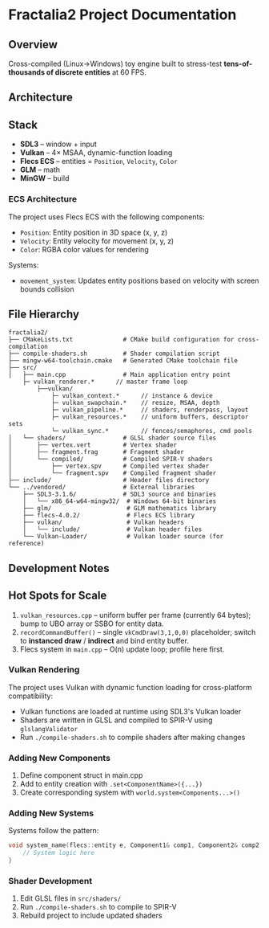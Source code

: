 # Fractalia2 Project Documentation

## Overview
Cross-compiled (Linux→Windows) toy engine built to stress-test **tens-of-thousands of discrete entities** at 60 FPS.

## Architecture

## Stack  
- **SDL3** – window + input  
- **Vulkan** – 4× MSAA, dynamic-function loading  
- **Flecs ECS** – entities = `Position`, `Velocity`, `Color`  
- **GLM** – math  
- **MinGW** – build

### ECS Architecture
The project uses Flecs ECS with the following components:
- `Position`: Entity position in 3D space (x, y, z)
- `Velocity`: Entity velocity for movement (x, y, z)
- `Color`: RGBA color values for rendering

Systems:
- `movement_system`: Updates entity positions based on velocity with screen bounds collision

## File Hierarchy

```
fractalia2/
├── CMakeLists.txt              # CMake build configuration for cross-compilation
├── compile-shaders.sh          # Shader compilation script
├── mingw-w64-toolchain.cmake   # Generated CMake toolchain file
├── src/
│   ├── main.cpp                # Main application entry point
	├─ vulkan_renderer.*      // master frame loop
		├──vulkan/
			├─ vulkan_context.*      // instance & device
			├─ vulkan_swapchain.*    // resize, MSAA, depth
			├─ vulkan_pipeline.*     // shaders, renderpass, layout
			├─ vulkan_resources.*    // uniform buffers, descriptor sets
			└─ vulkan_sync.*         // fences/semaphores, cmd pools
│   └── shaders/                # GLSL shader source files
│       ├── vertex.vert         # Vertex shader
│       ├── fragment.frag       # Fragment shader
│       └── compiled/           # Compiled SPIR-V shaders
│           ├── vertex.spv      # Compiled vertex shader
│           └── fragment.spv    # Compiled fragment shader
├── include/                    # Header files directory
└── ../vendored/                # External libraries
    ├── SDL3-3.1.6/             # SDL3 source and binaries
    │   └── x86_64-w64-mingw32/  # Windows 64-bit binaries
    ├── glm/                     # GLM mathematics library
    ├── flecs-4.0.2/             # Flecs ECS library
    ├── vulkan/                  # Vulkan headers
    │   └── include/             # Vulkan header files
    └── Vulkan-Loader/           # Vulkan loader source (for reference)
```


## Development Notes

## Hot Spots for Scale
1. `vulkan_resources.cpp` – uniform buffer per frame (currently 64 bytes); bump to UBO array or SSBO for entity data.
2. `recordCommandBuffer()` – single `vkCmdDraw(3,1,0,0)` placeholder; switch to **instanced draw** / **indirect** and bind entity buffer.
3. Flecs system in `main.cpp` – O(n) update loop; profile here first.

### Vulkan Rendering
The project uses Vulkan with dynamic function loading for cross-platform compatibility:
- Vulkan functions are loaded at runtime using SDL3's Vulkan loader
- Shaders are written in GLSL and compiled to SPIR-V using `glslangValidator`
- Run `./compile-shaders.sh` to compile shaders after making changes

### Adding New Components
1. Define component struct in main.cpp
2. Add to entity creation with `.set<ComponentName>({...})`
3. Create corresponding system with `world.system<Components...>()`

### Adding New Systems
Systems follow the pattern:
```cpp
void system_name(flecs::entity e, Component1& comp1, Component2& comp2) {
    // System logic here
}
```

### Shader Development
1. Edit GLSL files in `src/shaders/`
2. Run `./compile-shaders.sh` to compile to SPIR-V
3. Rebuild project to include updated shaders